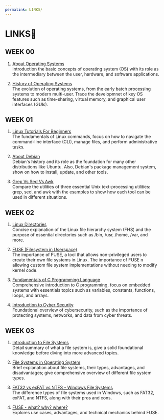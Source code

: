```yaml
---
permalink: LINKS/
---
```


# LINKS🔗


## WEEK 00

1. [About Operating Systems](https://www.youtube.com/watch?v=GjNp0bBrjmU)<br>
Introduction the basic concepts of operating system (OS) with its role as the intermediary between the user, hardware, and software applications.

2. [History of Operating Systems](https://www.youtube.com/watch?v=e-YI-fjI8Nc)<br>
The evolution of operating systems, from the early batch processing systems to modern multi-user. Trace the developmnet of key OS features such as time-sharing, virtual memory, and graphical user interfaces (GUIs).

## WEEK 01

1. [Linux Tutorials For Beginners](https://www.youtube.com/watch?v=v_1zB2WNN14)<br>
The fundamentals of Linux commands, focus on how to navigate the command-line interface (CLI), manage files, and perform administrative tasks.

2. [About Debian](https://www.debian.org/intro/about)<br>
Debian's history and its role as the foundation for many other distributions like Ubuntu. Also, Debian's package management system, show on how to install, update, and other tools. 

3. [Grep Vs Sed Vs Awk](https://www.linode.com/docs/guides/differences-between-grep-sed-awk/)<br>
Compare the utilities of three essential Unix text-processing utilities: grep, sed, and awk with the esamples to show how each tool can be used in different situations.

## WEEK 02

1. [Linux Directories](https://www.youtube.com/watch?v=42iQKuQodW4)<br>
Concise explanation of the Linux file hierarchy system (FHS) and the purpose of essential directories such as /bin, /usr, /home, /var, and more.

2. [FUSE (Filesystem in Userspace)](https://www.kernel.org/doc/html/latest/filesystems/fuse.html)<br>
The importance of FUSE, a tool that allows non-privileged users to create their own file systems in Linux. The importance of FUSE n allowing custom file system implementations without needing to modify kernel code.

3. [Fundamentals of C Programming Language](https://developerhelp.microchip.com/xwiki/bin/view/software-tools/c-programming/)<br>
Comprehensive introduction to C programming, focus on embedded systems with essentials topics such as variables, constants, functions, loops, and arrays.

4. [Introduction to Cyber Security](https://www.youtube.com/watch?v=U_P23SqJaDc)<br>
Foundational overview of cybersecurity, such as the importance of protecting systems, networks, and data from cyber threats. 

## WEEK 03

1. [Introduction to File Systems](https://www.ufsexplorer.com/articles/file-systems-basics/)<br>
Detail summary of what a file system is, give a solid foundational knowledge before diving into more advanced topics. 

2. [File Systems in Operating System](https://www.geeksforgeeks.org/file-systems-in-operating-system/)<br>
Brief explanation about file systems, their types, advantages, and disadvantages; give comprehensive overview of different file system types.

3. [FAT32 vs exFAT vs NTFS - Windows File Systems](https://www.youtube.com/watch?v=bYjQakUxeVY)<br>
The difference types of file systems used in Windows, such as FAT32, exFAT, and NTFS, along with their pros and cons.

4. [FUSE - what? why? where?](https://www.youtube.com/watch?v=1zvOdR02hk4)<br>
Explores use cases, advantages, and technical mechanics behind FUSE.
